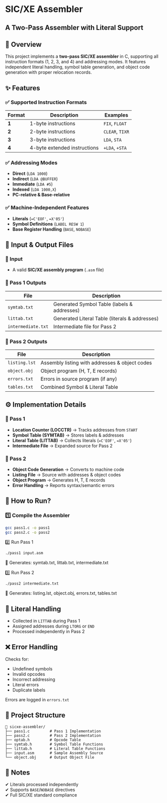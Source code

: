 # SIC/XE Assembler  
## A Two-Pass Assembler with Literal Support  

## 📌 Overview  
This project implements a **two-pass SIC/XE assembler** in C, supporting all instruction formats (1, 2, 3, and 4) and addressing modes. It features independent literal handling, symbol table generation, and object code generation with proper relocation records.

## ✨ Features  

### ✅ Supported Instruction Formats  
| Format | Description | Examples |  
|--------|-------------|----------|  
| **1**  | 1-byte instructions | `FIX`, `FLOAT` |  
| **2**  | 2-byte instructions | `CLEAR`, `TIXR` |  
| **3**  | 3-byte instructions | `LDA`, `STA` |  
| **4**  | 4-byte extended instructions | `+LDA`, `+STA` |  

### ✅ Addressing Modes  
- **Direct** (`LDA 1000`)  
- **Indirect** (`LDA @BUFFER`)  
- **Immediate** (`LDA #5`)  
- **Indexed** (`LDA 1000,X`)  
- **PC-relative & Base-relative**  

### ✅ Machine-Independent Features  
- **Literals** (`=C'EOF'`, `=X'05'`)  
- **Symbol Definitions** (`LABEL RESW 1`)  
- **Base Register Handling** (`BASE`, `NOBASE`)  

## 📂 Input & Output Files  

### 🔹 Input  
- A valid **SIC/XE assembly program** (`.asm` file)  

### 🔹 Pass 1 Outputs  
| File | Description |  
|------|-------------|  
| `symtab.txt` | Generated Symbol Table (labels & addresses) |  
| `littab.txt` | Generated Literal Table (literals & addresses) |  
| `intermediate.txt` | Intermediate file for Pass 2 |  

### 🔹 Pass 2 Outputs  
| File | Description |  
|------|-------------|  
| `listing.lst` | Assembly listing with addresses & object codes |  
| `object.obj` | Object program (H, T, E records) |  
| `errors.txt` | Errors in source program (if any) |  
| `tables.txt` | Combined Symbol & Literal Table |  

## ⚙️ Implementation Details  

### 🔧 Pass 1  
- **Location Counter (LOCCTR)** → Tracks addresses from `START`  
- **Symbol Table (SYMTAB)** → Stores labels & addresses  
- **Literal Table (LITTAB)** → Collects literals (`=C'EOF'`, `=X'05'`)  
- **Intermediate File** → Expanded source for Pass 2  

### 🔧 Pass 2  
- **Object Code Generation** → Converts to machine code  
- **Listing File** → Source with addresses & object codes  
- **Object Program** → Generates H, T, E records  
- **Error Handling** → Reports syntax/semantic errors  

## 🚀 How to Run?  

### 1️⃣ Compile the Assembler  
```sh
gcc pass1.c -o pass1
gcc pass2.c -o pass2
```
2️⃣ Run Pass 1
```sh
./pass1 input.asm
```
📌 Generates: symtab.txt, littab.txt, intermediate.txt

3️⃣ Run Pass 2
```sh
./pass2 intermediate.txt
```
📌 Generates: listing.lst, object.obj, errors.txt, tables.txt

## 📌 Literal Handling
- Collected in `LITTAB` during Pass 1  
- Assigned addresses during `LTORG` or `END`  
- Processed independently in Pass 2  

## ❌ Error Handling
Checks for:  
- Undefined symbols  
- Invalid opcodes  
- Incorrect addressing  
- Literal errors  
- Duplicate labels  

Errors are logged in `errors.txt`  

## 📁 Project Structure
```
📁 sicxe-assembler/
├── pass1.c         # Pass 1 Implementation
├── pass2.c         # Pass 2 Implementation
├── optab.h         # Opcode Table
├── symtab.h        # Symbol Table Functions
├── littab.h        # Literal Table Functions
├── input.asm       # Sample Assembly Source
└── object.obj      # Output Object File
```

## 📜 Notes
✔ Literals processed independently  
✔ Supports `BASE`/`NOBASE` directives  
✔ Full SIC/XE standard compliance  
